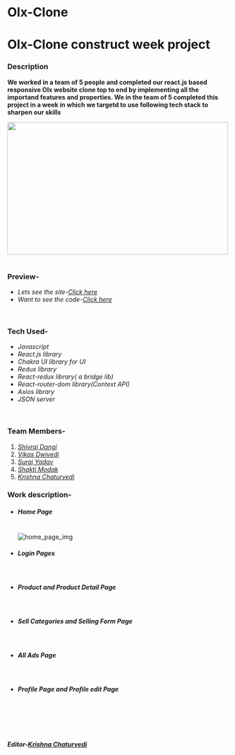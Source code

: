 # Olx-Clone

<h1>Olx-Clone construct week project</h1>
<h3>Description</h3>
<p><b>We worked in a team of 5 people and completed our react.js based responsive Olx website clone top to end by implementing all the importand features and properties. We in the team of 5 completed this project in a week in which we targetd to use following tech stack to sharpen our skills</b></p>
<div><img src="https://1000logos.net/wp-content/uploads/2020/09/OLX-logo.jpg" height="300px" width="500px" alt=""></img></div>
<br/>
<h3>Preview-</h3>
<ul>
<li><i>Lets see the site-<a href="https://olxclone-krishna123.netlify.app/" target="_blank">Click here</a></i></li>
<li><i>Want to see the code-<a href="https://github.com/shivraj32644/Olx-Clone" target="_blank">Click here</a></i></li>
</ul>
<br/>
<h3>Tech Used-</h3>
<ul>
<li><i>Javascript</i></li>
<li><i>React.js library</i></li>
<li><i>Chakra UI library for UI</i></li>
<li><i>Redux library</i></li>
<li><i>React-redux library( a bridge lib)</i></li>
<li><i>React-router-dom library(Context API)</i></li>
<li><i>Axios library</i></li>
<li><i>JSON server</i></li>
</ul>
<br/>
<h3>Team Members-</h3>
<ol>
<li><i><a href="https://www.linkedin.com/in/shivraj-dangi-203892232/" target="_blank">Shivraj Dangi</a></i></li>
<li><i><a href="https://www.linkedin.com/in/itsvikasdwivedi/" target="_blank">Vikas Dwivedi</a></i></li>
<li><i><a href="https://www.linkedin.com/in/suraj-yadav-0b84601b2/" target="_blank">Suraj Yadav</a></i></li>
<li><i><a href="https://www.linkedin.com/in/shakti-modak-8709121ab/" target="_blank">Shakti Modak</a></i></li>
<li><i><a href="https://www.linkedin.com/in/krishna-chaturvedi-765026231/" target="_blank">Krishna Chaturvedi</a></i></li>
</ol>
<h3>Work description-</h3>
<ul list-style-type="square">
  <li><h5>Home Page</h5></br>
  <div><img src="https://lh3.googleusercontent.com/BDbR7k_yxvb-UU420dlfkrW5bwD5zDGD-PEsLwzzx9ZEQdtuWlic_wTQHiJbRRF64w-gwQTMO_n_yTGsFDoNrZa7Mp7vT8wEF9eMWOY8UDucHcsY3W0QfiQtLPaPiC3HHoJy0rc61aTczZ4kP_ejqvlc7jxZ9XTN0wrbq2rtA6D3TpfXcDpKWfI9-7uuU54ppL8lwTRsbmbcsxJfPDvFF2XTelgBtddCUbDM1EkNp5pUiUyeG-FMTCxKMp-_Zu3TXgyOXkpAlQtuvbG-Gb5GruGp66cPkj_u0qFDAgxjDqMZkCY8pUCpibaP9lfAf_WDhLbGzbOE69WSTCaCbkZJOXGhc5sQBYRQrh2XhHL1IekVrfyXehqijiYxoW0CEZHPmAuQCYbFcfQHE1Ho3uWxlAHaRtCNyxlgscW30J2_8Y_H8lmgS-WFnTE3-vY5oCvvn2r4ptq749Vd1Tas4YvjHEA7qpcGRNHvh62Ev9ug2rgYh-4E7SVIdC41CvqMAAzJCfYjsjIUDzgmNjwd-DuJ0LQfXrx5rmqBXRBzR8PwWMKDT8HYt11yk4o93insvuGrt94mFZVYAKrDsz_kpSCP--m_884GC84J0LKfIA3jisY27HGoB73ewcTLWxAoJG7ajlnxjXlNZ3lvjYYG2nyHrNOHkox2K50xTjQcBWoKCopxupMrwu1Kk5DuBJ_VHzF_GyKOYNoTK2h7CIyuGOxlrrrUYxgpkHVrJ_erwxrU7kMWHHqNmY4ho-3JpHa2qHhsBN9Z_6U_DwNoJuk5eU8KWkoitEKP5bF5VFzVTveXryvTke3ekuElI9ZI2kFq1psShgws3r3GeWp6MfyE4rYotVo6w_Jt9wp3m-3MVOT00rjA5VQc7hvehufUTHwuFLlZSoj3cxbBA6skB3Y8yDD5dS1PQx8_QEs1gbiKWdz0ydGKmsh7-kYkXoE-T9K2sZGNw1WZliFSS2s=w432-h830-no?authuser=0" alt="home_page_img"/></div>
<li><h5>Login Pages</h5></li></br>
  <div><img src="https://lh3.googleusercontent.com/KVbaP6mWueHxoXMGGhx6HkUy8a4cc5zgGQem7eQZ_8DhDSxUiLdABk1D1ncdfN-t8sRXhugbD-88fE9Su_WWAwQM4RRUB6rVzelngs0-T-r86gO9N_h0PqnToBih1O4MHsMFnRP0iQMQ9Olp_zd2dlwLuGKi1NICAZQtlCbi7cLcLZqOY4jwfi9VoN9v8hjkbk8-LB86wnfu1045AakcAE3rCMnXpYYUWQIQ3IxA1rr7Z26HmPWSAoHqv5XFKsKnGx5m4aa7qsHU4zRPDRPSb5JBClGijrefDQrAAhdFSowjgEv9tkLSio2T-bnXBzTjTljyLvRz48qMhSOlILCjrqR5DhLpN-7fWr61HBdMBBRdEuHlsmPZSQuaH35LiS-7u-tc8i0cjndnYl9Dbq_1nO8epLCMKJokNJgox_j34Q3FSyt6HeCO_u-wAYegAs9jRlAD5nEh3y31wMbLxV23XQ_4ymWeJ3hmtLodmWHAl_58Wgow42rxZZtj8oFcSYqPCaul1QEmxqiXAQibEiQEpJPGwqz5RrvsEXtP0htX5E2PP1bBSS1ecRY7LZQPvDUJgzriGTaA_E0tl_ueEsdCMdC9ncwML87wV2sUD_kbEGesnUHi5SHmieMW_0qlnGaH-faj7KSjk6zXwfUcBZ_YVb4PA8RS9EM_C0H15MJoqPkluODN1GTPX9YQDOkKexsJSfSx5EF_-BJ5ruwXomzor2npXvdalci1oFDyGVQpLeoriev-UjbSBapdja44Pc3uKECMSsrCPF_-wMbl4T093xH4bZUdJAXoZzsuoVq9M5MOhLWBfS9FK2lF-F1qCCz5HIasOfkBr1j-5LlG7jl1PM4sqE8QSAzV4A7oMjrjd4_5Eebghea_haF3i8rYAHtJhh4h6rQNXlAwY-ENUAZSYspRC1FcAGiKaBpxa--cvDZJjS8tNJgdft4TZWvPDb2f6hm4blaqm7I=w648-h306-no?authuser=0"  alt=""/></div>
  <div><img src="https://lh3.googleusercontent.com/dWWNR4fbjV1C43G7v44EjOiCgrlrHUuvxCAReKoH4L-kC9l4PvL4iW6e5NeRGTbW0uP8UsKR3-5jgwHG8-G50hUkFC5is_i9aLcwbIi2luEScUPk3xcM4YUVeECMWHqEs9ruJ_61GmeMPr7kz_AgCpdIvZ4nwpoTQD1jC6hjocGIfpzSc4VbLnamYX53yXlcPfskp1qPazwViPqLjw1M4Q_ozH0SSZvneeU7YWTGuwm5vJ3Ux6v1MV-futr9GXSknXmT9lqv4g5gNc85M4-mP-qJTclK-IFkJ4j3TQakbJncj-jDnnBfg8rT9U-VivfVEAbEyFpLPGvvMoysiZArITENE0d7ScUnf4kldB3-vY-H9yvSySPOkRoCVUQnKbxbc8PjC58zfRrx-m-hOzZUH1zzYY7z-rqUxBKmlzDcFW6_Zr3mCBJHYOun1T8cxP0wjQ_NbMmtVQV8RRfhTMxIxFAcxY1Cz7FkF2hPNEYijKhUqPJqN2xGEcakBtnI3LZfJN16Wr106o0O-7QfLNutgSQbaKEYSF7QquD7XIqfG4ZFUhaAWD9YCpHflPIxmp19fizbCNIs3dNZu09CsZZdl5qe9G7zHOJboIwC6LypU62yxVpXbZsyvo6W_cdDBk-n9fpSKy_FU0SO8vv67yiN9SV7Y6Vz8KtI1nIxVL4Vk9m8s2qDqztM35GTkHTOesOAIQLZEvA1YUjjJeNtdi2Vohy6j5YjYRljMCiSuC95HTayiB8ufrOoOobDRFLUHHzaJCeoVZYyVptdn5PAw5h6O07s5wgNYtbnAY_5iirR5HXl6BxJHo0jIMigAZND8JHEPttLgy5M0jyYAaedhXaQB3u1NdaahFKRiNOu2RyooMIq0ntFA6NlNBcSpcKlT36rKjZ1ihPEKue45BPg-EAdSEIt4SXsiGAeaL7L8OOYNgBwmbCu7cwD94NLO1B-s4n4jVRmA4kqVUY=w1725-h830-no?authuser=0"  alt=""/></div>
<li><h5>Product and Product Detail Page </h5></li></br>
  <div><img src="https://lh3.googleusercontent.com/Xe_NoVBrfW0GUDhekL6kLqdOSIUOrUWlE7WnOF8tO3-7BvcmHjEGV6hSG_O9x133Gf7dnf8wKkt7pvdNHqLgQYb7rjP3Ah3PbP5yTJAKuVpsAx8ZByqkA1OBRw3lPo0n-I-w_BojxOxiQMzRJg28oP5RsTn6PAGRY62D2-BNdBZRbn5d7JWFpaIRSpLaNdXJBY4CKqZZxPiBCeVfFwEdKR55H2Mem689-hPFz-7goBRh9CGJ_U0cGF3FfK4KEobQaSF374mXmAGKS1vUvurbYkIBOEcBgGxpJ9aFpgPx4JiMe0boXPd7rA8azEBgAnjuGfo95XgB9eBhmX0545-VtDLc_3XWofPpCDsE7kF7KetSfQoSE9WaHnKC74qqTX8v-3RqeIhyYJwOm0n9xyhWfwCVoJDa8dNn-Y9VeXJdvZyCmWsR63Vg2ZCarDhgV1RnfVe1zUHlWjVeCdarCyIjHd9osKztSniAjCxmKIu6_KOSpTB4Ghr_IRhAtx_lU3rIZFbq3TIri77S093vPh2PXQCB19pUagGkieZ_YPhyiIeNwlWAwoqIDogE90F-SdNPyauj3l4Un8MPb4DB5Q7MVbTuDmUI9FItK6AAwp3zh_tE3DZx8raCUP4chIN3rywSD98MI47QiBGO_ovXrbcminHW1U0ZBhQCbRsdHvpuBKl3zLTnokUQpEFLhw5uk2GrvP0-MSCtoHrM8C2OKTNBcBdqzJwYUXDh9xi7Rrg8hn5xg6sZqwbjRzJjfvO6Ovjh9hK0avJqEbjA6QOctjC-l9mqgUI39Sks8UqJ5XiiIi_nu9GbVbKz33DA4baa03UMcaecZo0vhV3M-em7pkSZSp20A40IiGhZjgpMYn9mV-UotHYFTkLcBkoBGdKibce716AIihmLlRpS1DNBQFKN9buRdN-MjPtYVFpMjGc06lT1EZEHSLMxMBjKcLsMysaUxs9i_CSBE4w=w230-h830-no?authuser=0"  alt=""/></div>
  <div><img src="https://lh3.googleusercontent.com/bmnSnm7oJ2MlXaNZbhThE1f9MgjX6eEwizwVuDquyh7O_p_AbQmynMmmL65e60__N_hxEpIkMr7BC4m4pOhlpdQLAvZ_VoiyP6TGl74DJkMLTeIZe9umuf5V_RTPiO6c-Pf6cSKNsqumKwNJNqmRrIwjRwOgb9KbCUyr6N6T_s9qIvedS_F2W-G1kb3S6sJCffO3zL2r4ET2fhTRks4090-020izDhYlWsLD-yqAsEv154Xe2Ut_zjMPEBflyFOarb8lhkwncnn0iadZY3jn5VEpuirxm_gG2zq0cGkTgQyMVgPQRaBGMmVs5RtFZNRwQRuNMc47IWmN3zz4SqD8r3dezgSp3vWbHRZEXuO-fzPt_TafV6GCHJpsK1kvDUHhzLdgtH405zVtcVe6U91tTRdEUGIXshQeOqSht3nsV361VvcOyi1C6YtmwPKRp5DnzBfMOBoWKmIPXgTcwApBtq-JBAixvqhXfhch1P2-9jVxY69yFBSD-2-8YtOXV67aNtt2Urp7jd4mKUhNXMgeBJbOUs3vf-EIcdD3pbdGoZeLKgIMBqUdPXMpURdaH44xIOJqCTmtIqArPPbdQlga2gtSPAXbdC8stqr3LDWnYzJWwFecviKbd81lEiOfR5fCZtONQQbSbHwVP28NTff-fYofZv8auomRdLRlIiZwcRuib6r4lSqaBM0wVP6I6y3QaKjm5WWoSr51xxtGrT0pWdzvSRXOaq7P5o6OvrAVz3lBKegyhDNhImSUYkxt69-ozG89fGtFlc_D0SKviG9V9ssd-4zAPfrk2OC_EfLdGxPMJThzeCO5VRRag2ygMGeKiUra9xZpk39UuOOnZe9IX9rc2KicddLxK2o5CA03vhpW0uisV9jzYp-HL90FsvMBRLtih23y34WLF86bKBsuMt6JO1RyQGIFTs5OCOM4Ty7T9gzflSJRwco9TaJ-hvlm7cuI91KQChI=w1467-h830-no?authuser=0"  alt=""/></div>
<li><h5>Sell Categories and Selling Form Page</h5></li></br>
  <div><img src="https://lh3.googleusercontent.com/Zttu1iUfRM-bcPLuj3TIB9ZJVT1cvZHfUv0kSBw12R2Tci0srd-FMzJizK6gS38D0TgwcsKoAoItSktBzAqPrl6W-5XR6RUWQvIwZSNX7K7MBVJa1kWvW3mdPG4vqmML4jqz_n-NAPBcbBGT7HWMc8LTVCHHOJKUdHWF7JpWWQwzH5hvNSOa1cS8zgKGVc-zBtFbhVkcIfG5zgejsBSOJrpJ2voagCfDwtlWTGytZjt_G0YSWvlgFC0G1SafEreEKZqB_QplfLAidTGYzsLN33JmTphdaUNFziQf1mVLqT2Qzr7LxlaqapshNUiEnxHp7cLUa1uxc_fFiQxl82oC-_VJgj_aFL681oEdkE5ojfjSN03FZxe-_YUl1zI2BrmpswmagS6vnLBqlE_wXssGWc_2bf0IlJKy2jBnswGJ8PZLsRblHzCBjQTFD1NnL33C1XC6-iRrDEiNAZHx-fUET8JzOTYSzAGycptCtjUyVpfDtKFYhNLx5WhpuXjPDpJ3J_DK2oXAE3IdqvW0gCUszKjflCFzz-FNU4P8XmEgO-BMn-I0vOGrvLrUHt7YISI2jE6kyr-H8n-h1bAY2JhXssO-8jZhisuNc-3R9wGpQO5AHivqV84yBAoxYywtLVk5mb22krDqO5gzAtfrQ_YTmLUnqtTkkTnRQjXgQ5lNzgGKF39qFRnpsK0eYpK-qbyIGJAiV4dcI7jk_rW8tMQx36ws9mGnO8OWx5WzpPscAhThHWwvcnv1oTRXIxGwWnImSJ5pSYtFfhla3WUajWJWE6CWuCJ2PGe7nQSFSyQcIMqR7feWCMB6ymyNp_sdxV4gwzx76zIxjREJWQYlWyISW3TZj2V1YT9RmIZ4zq_whgq5diYf1a1XOnfXNKCMuWt6UKuPcpehGkYs39ammdLJOVk4AcVCsrD5Qun87awOcoPZbjtiBBYSkAkVonEZrQ1cB7dyHljSgIk=w1799-h830-no?authuser=0"  alt=""/></div>
  <div><img src="https://lh3.googleusercontent.com/dblCraRtxNi8cFBZGFWO6pXTcKdDRy_-YV4yFRbZsDyVLvdgOBZ0IIoVFuFMVDr7uwEJ2iEDTPiLWl6cicW6nbJjXU0FdgCEWDt7DEHATyaDqBh-SEDlKvq5Mk08GspOmyYHXmpGZF7tyLZfWcld3STMVFKu24gFz_ByO9j-mDpCkiiJDuldk3wlUZtb5nFW0lLSQyOn21vOpEWMcmExXaW1lYOXzgwyR8gn4JAbLTLm4MqhBZrTMwVomtG1SeSV_iJsNj6uLRYlQ_tTi7LdVYiKCQuJlqqKGfSOdYeSqmCDcNpIrgMx4v6WIAqRf734SNTyyNZYy5zabvsxIi1XhcsZ2ofK-Tj6QWs0yzZ_Qgb8H02mnxtmfcXs1hMP9AGnhDV7GNg4QPFEdrYqZyBlFEfyQGAKnAauZHBuJubLf5BubfWl5iYCC7sItvefecgGaDYvY4R7ca3IGfCMfPmLEtbNZ7BaRHxCjtZR7PigGFjb4FedTXyH8Vz_3BDX8BkkHU7deMLLbaCyZ859WrUbybvCdela-kml9wSpFj74xpdLgteqST8DLdeIPqdWDJWLxcjuvaJOleOgtyMrRmtWk1si8CtmFiuSFKfx2phO5XxdDTl_FGT-AEq4z0O7pgsAQkF84xmysoOobjxiiHOE9BCFEVbHy9XZwft_26J5fphNCOuZMrtMBQoGZiM7-oPqMvkccd_-96NyJOkkQOm7DoLm7cxopgHc6P7AyUaTQ93UD2D8garaJ_T3o4lNIgeQTg_iBxQaY4Pwt9qvZ9hBLrlbAH-7IFY6-UyvWYi0CvelX24ta6u0F7NWZSsFT1yjWpTi7b7_PY0N2tmStktr32slz8MstIxZRk-iGpLtowG3rw-Ck92uL7SxjNd8wKZ2hGHIxmaBz9HWiimO0BKWxX3sChhhlHigNtBO3D1UwjhgjiTQWtkRpwJ__6B91JYvALGjlTmv8poxzdQ6-Q=w623-h830-no?authuser=0"  alt=""/></div>
<li><h5>All Ads Page</h5></li></br>
  <div><img src="https://lh3.googleusercontent.com/9T_eTTnKGmsz_Fg7sXtA8bX9mEOXhKpZCujfZ3gVShl9r15y_xFupH1JFr8k_HhYxk0fljTdWedjHo48m9u6ybyzk1zHCrAX0TOwBJOBB2Sipxk_vRyPLiYNBLFPMWSNI0h3dptPJigb20DBj_XGVQBQ1y9PUgtR8XtcHfViNbo4ORaAr7nUy-62jmZ4oOh9Y8cZ409AUtWPcIsMm62LP_vTPluy4TLtiXNhl0W48cdvrIp8bjiqFw56xzhYzPLiefmswsJD2eOWdj_ZHPW0gEzyR1ypwx5ca0KUTPeyGppKsNd4s512Jq6bPvztEd14fhJptWRXLXO69lxvfPd4lzJsnOiuoCJP3zc9dBVjgNAiG4Nm0pcI5cIsWQHHNjMZojtzsTptBX8enF3fp0wRCpf6uZUISbiYTDKjyifmV32b28m-8mWzoI1vi1LnmvTv72FK4gKX4Yyn3jZqKelYis8qCNBgV_LTeXmxgsEs6O5aszpx78zs4aFZegkz6y537n1hxjqYFBT8uCR1Ug4gsKxbu35qw-o0pVtqS8kg4nP1WEXlBQb1_xR_HCOxBMcyT9L8RsA2Lgu5aiJYRoDSA5Vo9m_TwpaPznubuHrwku7R0ps_xTBMSoqMwJzRUmj27aTJ5I6H8n_xxxXVZnfblFR6AUn04nEzTnIp8YEIr8axCYSvV0TpW8a5TTyoK0S7KB0X6CtR5SFEid2kWn4lYTpFvSluAxsZHR6hNit-TvcAak0mpE_kdNwNSpsOC9XFjRikMHk6AfUTRpuGnHvrXxWsXabJZHrpx6y-a5U6MC2Md_rl6p-96f6xIBSQjLxmv15lX65ylzhej7IOzc_EfBEdBI88fm1aHj9ZswbsxUmHTGZy6tXk6fpNEn2qTmfGEPXC4iKABbyf5yMRiwE9BoVIMoO3ruUD3Nh7XTErAoxSYC77Uulae2WIm7E8iyxaPcQPbP5XhHfxPn9low=w1920-h830-no?authuser=0"  alt=""/></div>
<li><h5>Profile Page and Profile edit Page</h5></li></br>
  <div><img src="https://lh3.googleusercontent.com/TPD9pwobGt3jpP7ECCL4wqEXKrSD5_WYtDFC24oAokvFSDUTpEBD4O2tUGzjyLoZSUEMX770eTl6rQ9MqWZZ7WMetNmkg_JCQzVgt11mW6ncWxuKYmC2cvpodWSFubRP0UQg3J7qQWixPucpJWQpTgU4P4kEeg41EBxUn6lveWFPrf136Yj1IRnj740pztFrs0Z1-CI5NELCmcWmk8baG5eaP1NB0dwJA1h7OndlBP7p8iBfvM5t1C9uyQVZqjeS2egHOkMVU-EFxG9moO0JBVGu_FnVDarhCDb4It0bjKt7fysl54idklctnhs2nPRjAN_EvYmg1rxYY4chEU9q0njjEuiKt-FJmUgCVx5BwXxfR--YsB_pUns3Hm19A-21O6XE-cXQp21ufLXRjA1nLMrKhXcRBgn5sRvC_niNdqZ-zEJhTSJtCvdeQmx9Pe2lAdzzAUfEtz40Fi8QjIsNqy__nMdn7PlIunuY3tBhhubQcO8W2RyIE4KWeXhKfG_5a6aNB1bMQmqHh2NJc8Z7-dKrALplCStTlp5JVy-o2OGtJ1Cdv0CvR6qkkAk5eASOSxPMV_vE_7euhfOYM1wad0gdOMVoX-SdfwUq4Iy1GYyMhqHQjc8yRlIwoH9ustvenWSnn3oODt1LJdy4b1B_l-i8HXQg7Cuyi_IkvlMfxdsToQG45A5iZ2mv5SvHum4bETP2xVgrsrnWGUKnbqRXFN8nOXTaRQcufHnGKgOlXmTpVVfWSmqGhZGBF-ndv5df9_nEPVzJBldGq3UPZWV2qVZB27ChD4655aaQmjOSXJTqyqEEGElDPUtaUdOKsQzmGls24dNusa7zfgK2aEYJEwurirktQsa4pb0C4Ne44LvfSlPt4W7xwQkhwLmfysqrEp50FakVnr5MSQELkzDGqFrXziILNDDwjxjAGpLAMFhTA7nuRSq-Fbts5udpZfr0i_di47KnmeE=w1920-h830-no?authuser=0"  alt=""/></div>
  <div><img src="https://lh3.googleusercontent.com/KFYv-MhjXr7HDJQHb7VkyW_MVbGydc_MhfgRx_Q0DKw4S8qHFVK9BQgs0Es6v07n4442UImqOZueT7ZYL0j2SbGkG48r-71HZGhItsIVqouPDx9ZcoBE0Q3RifmcT1WVe0_GPCVHHeawZPjqwL3Hvd-H06ulbOcBLr8Y2OzfTDtpUdLC9tdxeK0U8_am0bTljNTwoHkOGbxo_NSKozinND5u4U2a6njrsunUkBZr-SH3m1_0VkwTbfhrxIrw7GWWLnByAMRFyesfG7cC6y9Nbi22O986egasS3rTxKRgohI2y01YjK_nF4Gn-O39xraqmNX0XwxNvrv1Tnb26BnWpLV2XO_wk5mptcD8nIBf2Ao7gAqdSGfLe_3PFV5hvTyQcmVoYpOiKo3vV3kwI-z786g-dTgUtjJiVp-5Uho-OXEc9JFoSl7VUJXGrG9ZBJRAeCqGYsqOkPJypE20cRSPsSxrzs9LWaxHUjf73umaCcSu-H4gcx3O9ejOP3yCJz5GzUNBNW1KLIroGBPprSBmR8GKCBI7W5gLH3tKrraMIf3loFpQE11HbpQG4M5HXCQm4_KvlUpfOhAFcGOEnIVnp_lhezIHAUGBSTBNaYp3VkRqOWyD09iwn2UNRfKnxXam9x3_nj_TeJeu7m9OOpfeR6484hl2FMMMRmrk5IijNNF9Qy1uyXMmjRGWsdlARwuSMETNNl7MVBBBm77nFnRTP7vJfyI1ArElkZ2XgJDQ5ol5g-1QYD7JSRVcc9mGKl4eM9Yrr3kvXP2YQxeCWNOw71w_UzLJsizDMd5ijitDyFxFWhK_XNvLjDAnVVUpcbZ6QPDqOzr6oUAyx7vpk6beeNZx95Ql0G4qQFZjy0vGxmLpKAIDqIkxGfnNoD6OCma-kqddxM6MZCO5NXUl1i4ip6P4PxWtpizYrtAEJj-kpNRROVAmizbJfu8NLSOAPq2_hakpHTfKHak=w1523-h830-no?authuser=0"  alt=""/></div>
</ul>
<br/>
</br>
<h5><i>Editor-<a href="https://www.linkedin.com/in/krishna-chaturvedi-765026231/" target="_blank">Krishna Chaturvedi</i></a></h5>

